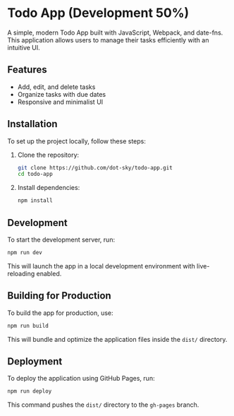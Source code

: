 # Todo App (Development 50%)

A simple, modern Todo App built with JavaScript, Webpack, and date-fns. This application allows users to manage their tasks efficiently with an intuitive UI.

## Features

- Add, edit, and delete tasks
- Organize tasks with due dates
- Responsive and minimalist UI

## Installation

To set up the project locally, follow these steps:

1. Clone the repository:

   ```sh
   git clone https://github.com/dot-sky/todo-app.git
   cd todo-app
   ```

2. Install dependencies:
   ```sh
   npm install
   ```

## Development

To start the development server, run:

```sh
npm run dev
```

This will launch the app in a local development environment with live-reloading enabled.

## Building for Production

To build the app for production, use:

```sh
npm run build
```

This will bundle and optimize the application files inside the `dist/` directory.

## Deployment

To deploy the application using GitHub Pages, run:

```sh
npm run deploy
```

This command pushes the `dist/` directory to the `gh-pages` branch.
